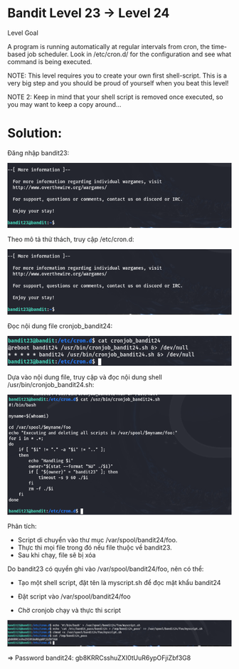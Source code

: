 # Bandit Level 23 → Level 24

Level Goal

A program is running automatically at regular intervals from cron, the time-based job scheduler. Look in /etc/cron.d/ for the configuration and see what command is being executed.

NOTE: This level requires you to create your own first shell-script. This is a very big step and you should be proud of yourself when you beat this level!

NOTE 2: Keep in mind that your shell script is removed once executed, so you may want to keep a copy around…

# Solution: 

Đăng nhập bandit23: 

![img](https://github.com/DucThinh47/OverTheWire/blob/main/Bandit/images/image126.png?raw=true)

Theo mô tả thử thách, truy cập /etc/cron.d: 

![img](https://github.com/DucThinh47/OverTheWire/blob/main/Bandit/images/image127.png?raw=true)

Đọc nội dung file cronjob_bandit24: 

![img](https://github.com/DucThinh47/OverTheWire/blob/main/Bandit/images/image128.png?raw=true)

Dựa vào nội dung file, truy cập và đọc nội dung shell /usr/bin/cronjob_bandit24.sh:

![img](https://github.com/DucThinh47/OverTheWire/blob/main/Bandit/images/image129.png?raw=true)

Phân tích: 

- Script di chuyển vào thư mục /var/spool/bandit24/foo.
- Thực thi mọi file trong đó nếu file thuộc về bandit23.
- Sau khi chạy, file sẽ bị xóa

Do bandit23 có quyền ghi vào /var/spool/bandit24/foo, nên có thể:

- Tạo một shell script, đặt tên là myscript.sh để đọc mật khẩu bandit24

- Đặt script vào /var/spool/bandit24/foo

- Chờ cronjob chạy và thực thi script

![img](https://github.com/DucThinh47/OverTheWire/blob/main/Bandit/images/image130.png?raw=true)

=> Password bandit24: gb8KRRCsshuZXI0tUuR6ypOFjiZbf3G8


